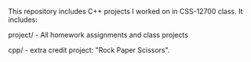This repository includes C++ projects I worked on in CSS-12700 class. It includes:

project/ - All homework assignments and class projects

cpp/ - extra credit project: "Rock Paper Scissors".
